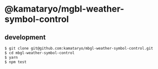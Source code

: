 #  @kamataryo/mgbl-weather-symbol-control

## development

```bash
$ git clone git@github.com:kamataryo/mbgl-weather-symbol-control.git
$ cd mbgl-weather-symbol-control
$ yarn
$ npm test
```
